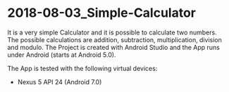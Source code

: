 # 2018-08-03_Simple-Calculator

It is a very simple Calculator and it is possible to calculate two numbers. The possible calculations are addition, subtraction, multiplication, division and modulo. The Project is created with Android Studio and the App runs under Android (starts at Android 5.0). 

The App is tested with the following virtual devices:
* Nexus 5 API 24 (Android 7.0)
